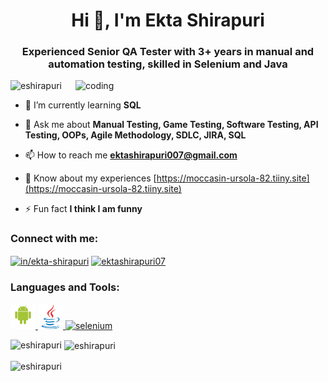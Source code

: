 
<h1 align="center">Hi 👋, I'm Ekta Shirapuri</h1>
<h3 align="center">Experienced Senior QA Tester with 3+ years in manual and automation testing, skilled in Selenium and Java</h3>

<img align="right" alt="coding" width="400" src="https://user-images.githubusercontent.com/74038190/241765453-85cb9521-97c0-4a65-9358-7db8099fac7f.gif">

<p align="left"> <img src="https://komarev.com/ghpvc/?username=eshirapuri&label=Profile%20views&color=0e75b6&style=flat" alt="eshirapuri" /> </p>

- 🌱 I’m currently learning **SQL**

- 💬 Ask me about **Manual Testing, Game Testing, Software Testing, API Testing, OOPs, Agile Methodology, SDLC, JIRA, SQL**

- 📫 How to reach me **ektashirapuri007@gmail.com**

- 📄 Know about my experiences [https://moccasin-ursola-82.tiiny.site](https://moccasin-ursola-82.tiiny.site)

- ⚡ Fun fact **I think I am funny**

<h3 align="left">Connect with me:</h3>
<p align="left">
<a href="https://linkedin.com/in/in/ekta-shirapuri" target="blank"><img align="center" src="https://raw.githubusercontent.com/rahuldkjain/github-profile-readme-generator/master/src/images/icons/Social/linked-in-alt.svg" alt="in/ekta-shirapuri" height="30" width="40" /></a>
<a href="https://instagram.com/ektashirapuri07" target="blank"><img align="center" src="https://raw.githubusercontent.com/rahuldkjain/github-profile-readme-generator/master/src/images/icons/Social/instagram.svg" alt="ektashirapuri07" height="30" width="40" /></a>
</p>

<h3 align="left">Languages and Tools:</h3>
<p align="left"> <a href="https://developer.android.com" target="_blank" rel="noreferrer"> <img src="https://raw.githubusercontent.com/devicons/devicon/master/icons/android/android-original-wordmark.svg" alt="android" width="40" height="40"/> </a> <a href="https://www.java.com" target="_blank" rel="noreferrer"> <img src="https://raw.githubusercontent.com/devicons/devicon/master/icons/java/java-original.svg" alt="java" width="40" height="40"/> </a> <a href="https://www.selenium.dev" target="_blank" rel="noreferrer"> <img src="https://raw.githubusercontent.com/detain/svg-logos/780f25886640cef088af994181646db2f6b1a3f8/svg/selenium-logo.svg" alt="selenium" width="40" height="40"/> </a> </p>

<p><img align="left" src="https://github-readme-stats.vercel.app/api/top-langs?username=eshirapuri&show_icons=true&locale=en&layout=compact" alt="eshirapuri" /></p>

<p>&nbsp;<img align="center" src="https://github-readme-stats.vercel.app/api?username=eshirapuri&show_icons=true&locale=en" alt="eshirapuri" /></p>

<p><img align="center" src="https://github-readme-streak-stats.herokuapp.com/?user=eshirapuri&" alt="eshirapuri" /></p>
